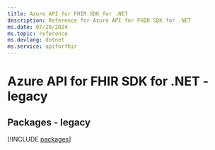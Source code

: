```yaml
---
title: Azure API for FHIR SDK for .NET
description: Reference for Azure API for FHIR SDK for .NET
ms.date: 07/29/2024
ms.topic: reference
ms.devlang: dotnet
ms.service: apiforfhir
---
```

# Azure API for FHIR SDK for .NET - legacy
## Packages - legacy
[!INCLUDE [packages](api-for-fhir-index.md)]